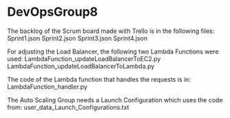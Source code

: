 # DevOpsGroup8

The backlog of the Scrum board made with Trello is in the following files:
  Sprint1.json
  Sprint2.json
  Sprint3.json
  Sprint4.json

For adjusting the Load Balancer, the following two Lambda Functions were used:
  LambdaFunction_updateLoadBalancerToEC2.py
  LambdaFunction_updateLoadBalancerToLambda.py
  
The code of the Lambda function that handles the requests is in:
  LambdaFunction_handler.py
  
The Auto Scaling Group needs a Launch Configuration which uses the code from:
  user_data_Launch_Configurations.txt
